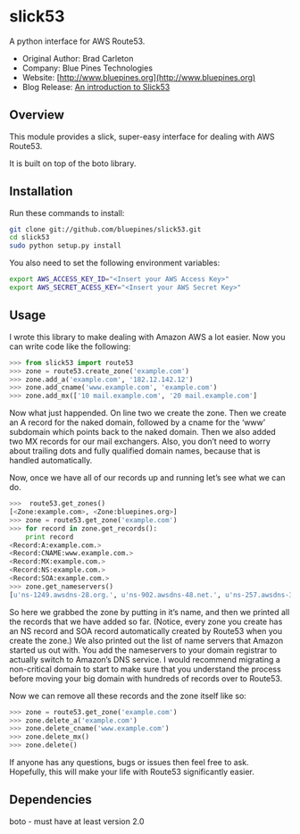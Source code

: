 # slick53
A python interface for AWS Route53.

 * Original Author: Brad Carleton
 * Company: Blue Pines Technologies
 * Website: [http://www.bluepines.org](http://www.bluepines.org)
 * Blog Release: [An introduction to Slick53](http://www.bluepines.org/blog/slick53-python-interface-aws-route53)

## Overview
This module provides a slick, super-easy interface for dealing with
AWS Route53.  

It is built on top of the boto library.

## Installation
Run these commands to install:

```bash
git clone git://github.com/bluepines/slick53.git
cd slick53
sudo python setup.py install
```

You also need to set the following environment variables:

```bash
export AWS_ACCESS_KEY_ID="<Insert your AWS Access Key>"
export AWS_SECRET_ACESS_KEY="<Insert your AWS Secret Key>"
```

## Usage
I wrote this library to make dealing with Amazon AWS a lot easier.
Now you can write code like the following:

```python
>>> from slick53 import route53
>>> zone = route53.create_zone('example.com')
>>> zone.add_a('example.com', '182.12.142.12')
>>> zone.add_cname('www.example.com', 'example.com')
>>> zone.add_mx(['10 mail.example.com', '20 mail.example.com']
```

Now what just happended.  On line two we create the zone.  Then we create 
an A record for the naked domain, followed by a cname for the ‘www’ subdomain 
which points back to the naked domain.  Then we also added two MX records 
for our mail exchangers.  Also, you don’t need to worry about trailing dots 
and fully qualified domain names, because that is handled automatically.

Now, once we have all of our records up and running let’s see what we can do.

```python
>>>  route53.get_zones()
[<Zone:example.com>, <Zone:bluepines.org>]
>>> zone = route53.get_zone('example.com')
>>> for record in zone.get_records():
    print record
<Record:A:example.com.>
<Record:CNAME:www.example.com.>
<Record:MX:example.com.>
<Record:NS:example.com.>
<Record:SOA:example.com.>
>>> zone.get_nameservers()
[u'ns-1249.awsdns-28.org.', u'ns-902.awsdns-48.net.', u'ns-257.awsdns-32.com.', u'ns-1555.awsdns-02.co.uk.']
```

So here we grabbed the zone by putting in it’s name, and then we printed 
all the records that we have added so far. (Notice, every zone you create 
has an NS record and SOA record automatically created by Route53 when you 
create the zone.) We also printed out the list of name servers that Amazon 
started us out with.  You add the nameservers to your domain 
registrar to actually switch to Amazon’s DNS service.  I would recommend 
migrating a non-critical domain to start to make sure that you understand 
the process before moving your big domain with hundreds of records over to Route53. 

Now we can remove all these records and the zone itself like so:

```python
>>> zone = route53.get_zone('example.com')
>>> zone.delete_a('example.com')
>>> zone.delete_cname('www.example.com')
>>> zone.delete_mx()
>>> zone.delete()
```

If anyone has any questions, bugs or issues then feel free to ask.  
Hopefully, this will make your life with Route53 significantly easier.

## Dependencies
boto - must have at least version 2.0

